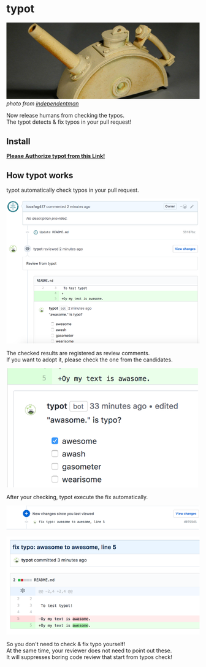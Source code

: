 # typot

![top.jpg](./docs/top.jpg)
*photo from [independentman](https://flic.kr/p/2mHSE)*

Now release humans from checking the typos.  
The typot detects & fix typos in your pull request!

## Install

**[Please Authorize typot from this Link!](https://github.com/apps/typot)**

## How typot works

typot automatically check typos in your pull request.

![typo_review](./docs/typo_review_mid.png)

The checked results are registered as review comments.  
If you want to adopt it, please check the one from the candidates.

![auto_fix_0](./docs/autofix_0_mid.png)

After your checking, typot execute the fix automatically.

![auto_fix_1](./docs/autofix_1_mid.png)

![auto_fix_2](./docs/autofix_2_mid.png)

So you don't need to check & fix typo yourself!  
At the same time, your reviewer does not need to point out these.  
It will suppresses boring code review that start from typos check!

